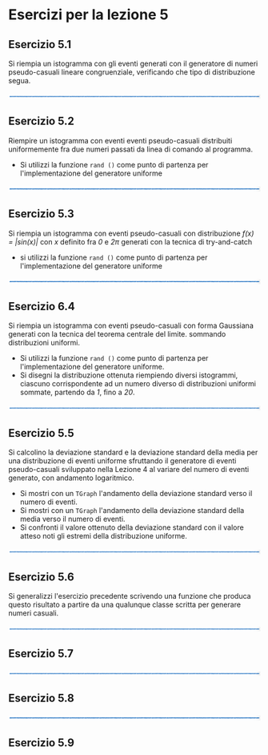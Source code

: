 # Esercizi per la lezione 5

## Esercizio 5.1

Si riempia un istogramma con gli eventi generati con il generatore di numeri pseudo-casuali
lineare congruenziale, verificando che tipo di distribuzione segua.

![linea](../immagini/linea.png)

## Esercizio 5.2 

Riempire un istogramma con eventi eventi pseudo-casuali
distribuiti uniformemente fra due numeri passati da linea di comando al programma.
  * Si utilizzi la funzione ```rand ()``` come punto di partenza 
    per l'implementazione del generatore uniforme

![linea](../immagini/linea.png)

## Esercizio 5.3

Si riempia un istogramma con eventi pseudo-casuali con distribuzione 
*f(x) = |sin(x)|* con *x* definito fra *0* e *2&pi;*
generati con la tecnica di try-and-catch
  * si utilizzi la funzione ```rand ()``` come punto di partenza 
    per l'implementazione del generatore uniforme
    
![linea](../immagini/linea.png)

## Esercizio 6.4

Si riempia un istogramma con eventi pseudo-casuali con forma Gaussiana
generati con la tecnica del teorema centrale del limite.
sommando distribuzioni uniformi.
  * Si utilizzi la funzione ```rand ()``` come punto di partenza 
    per l'implementazione del generatore uniforme.
  * Si disegni la distribuzione ottenuta riempiendo diversi istogrammi,
    ciascuno corrispondente ad un numero diverso di distribuzioni uniformi sommate,
    partendo da *1*, fino a *20*.

![linea](../immagini/linea.png)

## Esercizio 5.5

Si calcolino la deviazione standard e la deviazione standard della media
per una distribuzione di eventi uniforme
sfruttando il generatore di eventi pseudo-casuali sviluppato nella Lezione 4
al variare del numero di eventi generato, con andamento logaritmico.
  * Si mostri con un ```TGraph``` l'andamento della deviazione standard verso il numero di eventi.
  * Si mostri con un ```TGraph``` l'andamento della deviazione standard della media verso il numero di eventi.
  * Si confronti il valore ottenuto della deviazione standard con il valore atteso 
    noti gli estremi della distribuzione uniforme.  

![linea](../immagini/linea.png)

## Esercizio 5.6

Si generalizzi l'esercizio precedente scrivendo una funzione
che produca questo risultato a partire da una qualunque classe 
scritta per generare numeri casuali.


![linea](../immagini/linea.png)

## Esercizio 5.7


![linea](../immagini/linea.png)

## Esercizio 5.8


![linea](../immagini/linea.png)

## Esercizio 5.9
